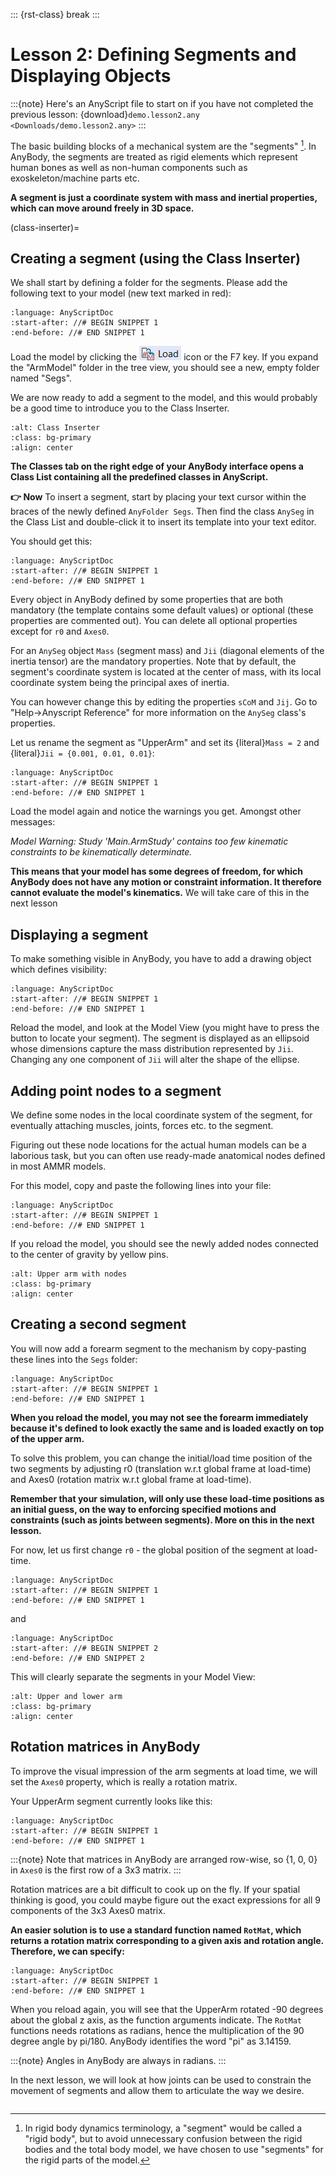 
::: {rst-class} break
:::

# Lesson 2: Defining Segments and Displaying Objects

:::{note}
Here's an AnyScript file to start on if you have not completed the previous lesson:
{download}`demo.lesson2.any <Downloads/demo.lesson2.any>`
:::

The basic building blocks of a mechanical system are the "segments" [^f1]. In AnyBody,
the segments are treated as rigid elements which represent human bones as well as non-human components such as exoskeleton/machine parts etc.

**A segment is just a coordinate system with mass and inertial properties, which can move around freely in 3D space.**

(class-inserter)=

## Creating a segment (using the Class Inserter)

We shall start by defining a folder for the segments. Please add the
following text to your model (new text marked in red):


```{literalinclude} Snippets/lesson2/snip.NewModel.main-1.any
:language: AnyScriptDoc
:start-after: //# BEGIN SNIPPET 1
:end-before: //# END SNIPPET 1
```

Load the model by clicking the ![Load_button](_static/lesson2/image1.png) icon or the
F7 key. If you expand the "ArmModel" folder in the tree view, you should
see a new, empty folder named "Segs".

We are now ready to add a segment to the model, and this would probably be a good time to introduce you to
the Class Inserter.

```{image} _static/lesson2/image2.png
:alt: Class Inserter
:class: bg-primary
:align: center
```

**The Classes tab on the right edge of your AnyBody
interface opens a Class List containing all the predefined classes in AnyScript.**

**👉 Now** To insert a segment, start by placing your text cursor within the braces of the newly
defined `AnyFolder Segs`. Then find the class `AnySeg` in the Class List and
double-click it to insert its template into your text editor.

You should get this:

```{literalinclude} Snippets/lesson2/snip.NewModel.main-2.any
:language: AnyScriptDoc
:start-after: //# BEGIN SNIPPET 1
:end-before: //# END SNIPPET 1
```

Every object in AnyBody defined by some properties that are both mandatory (the
template contains some default values) or optional (these properties are commented out).
You can delete all optional properties except for `r0` and `Axes0`.

For an `AnySeg` object `Mass` (segment mass) and `Jii` (diagonal elements of the inertia tensor) are the mandatory properties. Note that by default,
the segment's coordinate system is located at the center of mass, with its local coordinate system being the principal axes of inertia.

You can however change this by editing the properties `sCoM` and `Jij`. Go to "Help->Anyscript Reference" for more information on the `AnySeg` class's properties.

Let us rename the segment as "UpperArm" and set its {literal}`Mass = 2` and {literal}`Jii = {0.001, 0.01, 0.01}`:

```{literalinclude} Snippets/lesson2/snip.NewModel.main-3.any
:language: AnyScriptDoc
:start-after: //# BEGIN SNIPPET 1
:end-before: //# END SNIPPET 1
```

Load the model again and notice the warnings you get. Amongst other messages:

*Model Warning: Study 'Main.ArmStudy' contains too few kinematic
constraints to be kinematically determinate.*

**This means that your model has some degrees of freedom, for which AnyBody does not have any motion or constraint information.
It therefore cannot evaluate the model's kinematics.** We will take care of this in the next lesson

## Displaying a segment

To make something visible in AnyBody, you have to add a drawing object which defines visibility:

```{literalinclude} Snippets/lesson2/snip.NewModel.main-4.any
:language: AnyScriptDoc
:start-after: //# BEGIN SNIPPET 1
:end-before: //# END SNIPPET 1
```

Reload the model, and look at the Model View (you might have to press
the <img src="_static/lesson2/image3.png" alt="Zoom-button" height="1.5em"> button to locate your segment). The segment is displayed as an ellipsoid whose dimensions capture the
mass distribution represented by `Jii`.  Changing any one component of `Jii` will alter the shape of the ellipse.

## Adding point nodes to a segment

We define some nodes in the local coordinate system of the segment, for eventually attaching muscles, joints, forces etc. to
the segment.

Figuring out these node locations for the actual human models can be a laborious task, but you can often use ready-made anatomical
nodes defined in most AMMR models.

For this model, copy and paste the following lines into your file:

```{literalinclude} Snippets/lesson2/snip.NewModel.main-5.any
:language: AnyScriptDoc
:start-after: //# BEGIN SNIPPET 1
:end-before: //# END SNIPPET 1
```

If you reload the model, you should see the newly added nodes connected to the center of gravity by
yellow pins.

```{image} _static/lesson2/image4.png
:alt: Upper arm with nodes
:class: bg-primary
:align: center
```

## Creating a second segment

You will now add a forearm segment to the mechanism by copy-pasting these lines into the `Segs` folder:

```{literalinclude} Snippets/lesson2/snip.NewModel.main-6.any
:language: AnyScriptDoc
:start-after: //# BEGIN SNIPPET 1
:end-before: //# END SNIPPET 1
```

**When you reload the model, you may not see the forearm immediately
because it's defined to look exactly the same and is loaded exactly on top of the upper arm.**

To solve this problem, you can change the initial/load time position of the two segments by adjusting
r0 (translation w.r.t global frame at load-time) and Axes0 (rotation matrix w.r.t global frame at load-time).

**Remember that your simulation, will only use these load-time positions as an initial guess, on the way to
enforcing specified motions and constraints (such as joints between segments). More on this in the next lesson.**

For now, let us first change `r0` - the global position of the segment at load-time.

```{literalinclude} Snippets/lesson2/snip.NewModel.main-7.any
:language: AnyScriptDoc
:start-after: //# BEGIN SNIPPET 1
:end-before: //# END SNIPPET 1
```

and

```{literalinclude} Snippets/lesson2/snip.NewModel.main-7.any
:language: AnyScriptDoc
:start-after: //# BEGIN SNIPPET 2
:end-before: //# END SNIPPET 2
```

This will clearly separate the segments in your Model View:

```{image} _static/lesson2/image5.png
:alt: Upper and lower arm
:class: bg-primary
:align: center
```

## Rotation matrices in AnyBody

To improve the visual impression of the arm segments at load time, we will set
the `Axes0` property, which is really a rotation matrix.

Your UpperArm segment currently looks like this:

```{literalinclude} Snippets/lesson2/snip.NewModel.main-8.any
:language: AnyScriptDoc
:start-after: //# BEGIN SNIPPET 1
:end-before: //# END SNIPPET 1
```

:::{note}
Note that matrices in AnyBody are arranged row-wise, so {1, 0, 0} in `Axes0` is the
first row of a 3x3 matrix.
:::

Rotation matrices are a bit difficult to cook up on the fly. If your spatial thinking is good, you could maybe figure out
the exact expressions for all 9 components of the 3x3 Axes0 matrix.

**An easier solution is to use a standard function named
`RotMat`, which returns a rotation matrix corresponding to a given axis and rotation angle. Therefore, we can specify:**

```{literalinclude} Snippets/lesson2/snip.NewModel.main-9.any
:language: AnyScriptDoc
:start-after: //# BEGIN SNIPPET 1
:end-before: //# END SNIPPET 1
```

When you reload again, you will see that the UpperArm rotated
-90 degrees about the global z axis, as the function arguments indicate. The `RotMat` functions needs
rotations as radians, hence the multiplication of the 90 degree angle by pi/180. AnyBody identifies the word
"pi" as 3.14159.

:::{note}
Angles in AnyBody are always in radians.
:::

In the next lesson, we will look at how joints can be used to constrain
the movement of segments and allow them to articulate the way we desire.



```{rubric} Footnotes
```

[^f1]: In rigid body dynamics terminology, a "segment" would be called a
    "rigid body", but to avoid unnecessary confusion between the rigid
    bodies and the total body model, we have chosen to use "segments" for
    the rigid parts of the model.
